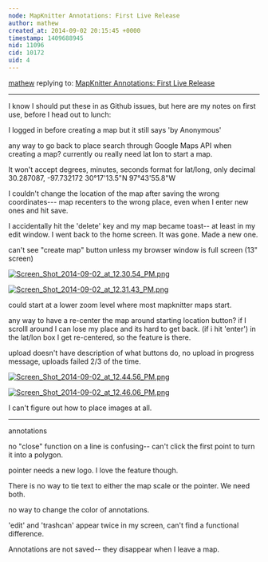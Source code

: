 ```yaml
---
node: MapKnitter Annotations: First Live Release
author: mathew
created_at: 2014-09-02 20:15:45 +0000
timestamp: 1409688945
nid: 11096
cid: 10172
uid: 4
---
```




[mathew](../profile/mathew) replying to: [MapKnitter Annotations: First Live Release](../notes/justinmanley/09-02-2014/mapknitter-annotations-first-live-release)

----
I know I should put these in as Github issues, but here are my notes on first use, before I head out to lunch:

I logged in before creating a map but it still says 'by Anonymous'

any way to go back to place search through Google Maps API when creating a map? currently ou really need lat lon to start a map.

It won't accept degrees, minutes, seconds format for lat/long, only decimal
	30.287087, -97.732172
	30°17'13.5"N 97°43'55.8"W

I couldn't change the location of the map after saving the wrong coordinates--- map recenters to the wrong place, even when I enter new ones and hit save.

I accidentally hit the 'delete' key and my map became toast-- at least in my edit window.  I went back to the home screen.  It was gone. Made a new one.

can't see "create map" button unless my browser window is full screen (13" screen)

[![Screen_Shot_2014-09-02_at_12.30.54_PM.png](https://i.publiclab.org/system/images/photos/000/006/551/medium/Screen_Shot_2014-09-02_at_12.30.54_PM.png)](https://i.publiclab.org/system/images/photos/000/006/551/original/Screen_Shot_2014-09-02_at_12.30.54_PM.png)

[![Screen_Shot_2014-09-02_at_12.31.43_PM.png](https://i.publiclab.org/system/images/photos/000/006/552/medium/Screen_Shot_2014-09-02_at_12.31.43_PM.png)](https://i.publiclab.org/system/images/photos/000/006/552/original/Screen_Shot_2014-09-02_at_12.31.43_PM.png)

could start at a lower zoom level where most mapknitter maps start.

any way to have a re-center the map around starting location button?
	if I scrolll around I can lose my place and its hard to get back. (if i hit 'enter') in the lat/lon box I get re-centered, so the feature is there.

upload doesn't have description of what buttons do, no upload in progress message, uploads failed 2/3 of the time.

[![Screen_Shot_2014-09-02_at_12.44.56_PM.png](https://i.publiclab.org/system/images/photos/000/006/549/medium/Screen_Shot_2014-09-02_at_12.44.56_PM.png)](https://i.publiclab.org/system/images/photos/000/006/549/original/Screen_Shot_2014-09-02_at_12.44.56_PM.png)

[![Screen_Shot_2014-09-02_at_12.46.06_PM.png](https://i.publiclab.org/system/images/photos/000/006/550/medium/Screen_Shot_2014-09-02_at_12.46.06_PM.png)](https://i.publiclab.org/system/images/photos/000/006/550/original/Screen_Shot_2014-09-02_at_12.46.06_PM.png)

I can't figure out how to place images at all.

----- 

annotations

no "close" function on a line is confusing-- can't click the first point to turn it into a polygon.

pointer needs a new logo.  I love the feature though. 

There is no way to tie text to either the map scale or the pointer.   We need both.

no way to change the color of annotations. 

'edit' and 'trashcan' appear twice in my screen, can't find a functional difference.


Annotations are not saved-- they disappear when I leave a map.